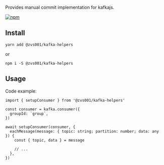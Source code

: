 
Provides manual commit implementation for kafkajs.

[![npm](https://img.shields.io/npm/v/@zvs001/kafka-helpers)](https://www.npmjs.com/package/@zvs001/kafka-helpers)

## Install

``yarn add @zvs001/kafka-helpers``

or 

```npm i -S @zvs001/kafka-helpers```


## Usage

Code example:

```tsx
import { setupConsumer } from '@zvs001/kafka-helpers'

const consumer = kafka.consumer({
  groupId: `group`,
})

await setupConsumer(consumer, {
  eachMessage(message: { topic: string; partition: number; data: any }) {
    const { topic, data } = message

    // ...
  },
})

```
